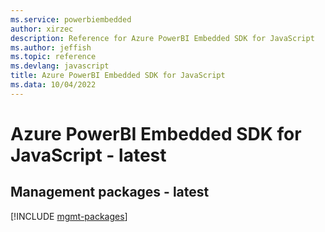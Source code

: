 ```yaml
---
ms.service: powerbiembedded
author: xirzec
description: Reference for Azure PowerBI Embedded SDK for JavaScript
ms.author: jeffish
ms.topic: reference
ms.devlang: javascript
title: Azure PowerBI Embedded SDK for JavaScript
ms.data: 10/04/2022
---
```

# Azure PowerBI Embedded SDK for JavaScript - latest

## Management packages - latest
[!INCLUDE [mgmt-packages](powerbi-embedded-mgmt-index.md)]